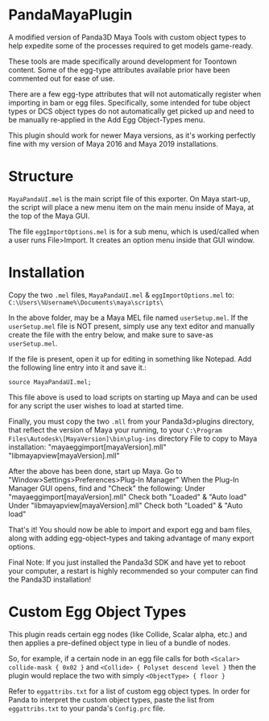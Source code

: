 # PandaMayaPlugin

A modified version of Panda3D Maya Tools with custom object types to help expedite some of the processes required to get models game-ready.

These tools are made specifically around development for Toontown content. Some of the egg-type attributes available prior have been commented out for ease of use.

There are a few egg-type attributes that will not automatically register when importing in bam or egg files. Specifically, some intended for tube object types or DCS object types do not automatically get picked up and need to be manually re-applied in the Add Egg Object-Types menu.

This plugin should work for newer Maya versions, as it's working perfectly fine with my version of Maya 2016 and Maya 2019 installations.

# Structure

``MayaPandaUI.mel`` is the main script file of this exporter.
On Maya start-up, the script will place a new menu item on the main menu inside of Maya, at the top of the Maya GUI.

The file ``eggImportOptions.mel`` is for a sub menu, which is used/called when a user runs File>Import.
It creates an option menu inside that GUI window.

# Installation

Copy the two ``.mel`` files, ``MayaPandaUI.mel`` & ``eggImportOptions.mel`` to:
``C:\Users\%Username%\Documents\maya\scripts\``

In the above folder, may be a Maya MEL file named ``userSetup.mel``.
If the ``userSetup.mel`` file is NOT present, simply use any text editor and manually create the file with the entry below, and make sure to save-as ``userSetup.mel``.

If the file is present, open it up for editing in something like Notepad.
Add the following line entry into it and save it.:
```
source MayaPandaUI.mel;
```
This file above is used to load scripts on starting up Maya and can be used for any script the user wishes to load at started time.

Finally, you must copy the two ``.mll`` from your Panda3d>plugins directory, that reflect the version of Maya your running, to your ``C:\Program Files\Autodesk\[MayaVersion]\bin\plug-ins`` directory
File to copy to Maya installation:
"mayaeggimport[mayaVersion].mll"
"libmayapview[mayaVersion].mll"

After the above has been done, start up Maya.
Go to "Window>Settings>Preferences>Plug-In Manager"
When the Plug-In Manager GUI opens, find and "Check" the following:
Under "mayaeggimport[mayaVersion].mll"    Check both "Loaded" & "Auto load"
Under "libmayapview[mayaVersion].mll"    Check both "Loaded" & "Auto load"

That's it!  You should now be able to import and export egg and bam files, along with adding egg-object-types and taking advantage of many export options.

Final Note:
If you just installed the Panda3d SDK and have yet to reboot your computer, a restart is highly recommended so your computer can find the Panda3D installation!

# Custom Egg Object Types

This plugin reads certain egg nodes (like Collide, Scalar alpha, etc.) and then applies a pre-defined object type in lieu of a bundle of nodes.

So, for example, if a certain node in an egg file calls for both
``<Scalar> collide-mask { 0x02 }`` and ``<Collide> { Polyset descend level }``
then the plugin would replace the two with simply ``<ObjectType> { floor }``

Refer to ``eggattribs.txt`` for a list of custom egg object types. In order for Panda to interpret the custom object types, paste the list from ``eggattribs.txt`` to your panda's ``Config.prc`` file.

